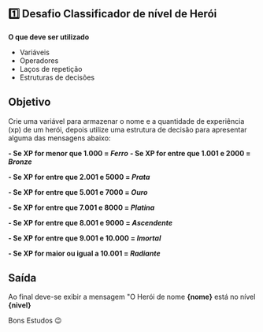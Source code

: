 ## 1️⃣ Desafio Classificador de nível de Herói

**O que deve ser utilizado**

- Variáveis
- Operadores
- Laços de repetição
- Estruturas de decisões

## Objetivo

Crie uma variável para armazenar o nome e a quantidade de experiência (xp) de um herói, depois utilize uma estrutura de decisão para apresentar alguma das mensagens abaixo:

**- Se XP for menor que 1.000 = <i>Ferro</i>**
**- Se XP for entre que 1.001 e 2000 = <i>Bronze</i>**

**- Se XP for entre que 2.001 e 5000 = <i>Prata</i>**

**- Se XP for entre que 5.001 e 7000 = <i>Ouro</i>**

**- Se XP for entre que 7.001 e 8000 = <i>Platina</i>**

**- Se XP for entre que 8.001 e 9000 = <i>Ascendente</i>**

**- Se XP for entre que 9.001 e 10.000 = <i>Imortal</i>**

**- Se XP for maior ou igual a 10.001 = <i>Radiante</i>**

## Saída

Ao final deve-se exibir a mensagem
"O Herói de nome **{nome}** está no nível **{nivel}**

Bons Estudos 😉